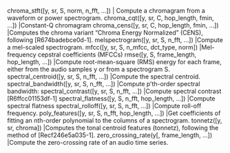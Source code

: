 chroma\_stft([y, sr, S, norm, n\_fft, …]) | Compute a chromagram from a waveform or power spectrogram.
chroma\_cqt([y, sr, C, hop\_length, fmin, …]) |Constant-Q chromagram
chroma\_cens([y, sr, C, hop\_length, fmin, …]) |Computes the chroma variant “Chroma Energy Normalized” (CENS), following [R674badebce0d-1].
melspectrogram([y, sr, S, n\_fft, …]) |Compute a mel-scaled spectrogram.
mfcc([y, sr, S, n\_mfcc, dct\_type, norm]) |Mel-frequency cepstral coefficients (MFCCs)
rmse([y, S, frame\_length, hop\_length, …]) |Compute root-mean-square (RMS) energy for each frame, either from the audio samples y or from a spectrogram S.
spectral\_centroid([y, sr, S, n\_fft, …]) |Compute the spectral centroid.
spectral\_bandwidth([y, sr, S, n\_fft, …]) |Compute p’th-order spectral bandwidth:
spectral\_contrast([y, sr, S, n\_fft, …]) |Compute spectral contrast [R6ffcc01153df-1]
spectral\_flatness([y, S, n\_fft, hop\_length, …]) |Compute spectral flatness
spectral\_rolloff([y, sr, S, n\_fft, …]) |Compute roll-off frequency.
poly\_features([y, sr, S, n\_fft, hop\_length, …]) |Get coefficients of fitting an nth-order polynomial to the columns of a spectrogram.
tonnetz([y, sr, chroma]) |Computes the tonal centroid features (tonnetz), following the method of [Recf246e5a035-1].
zero\_crossing\_rate(y[, frame\_length, …]) |Compute the zero-crossing rate of an audio time series.

